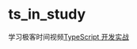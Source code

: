 # ts_in_study
学习极客时间视频[TypeScript 开发实战](https://time.geekbang.org/course/intro/100032201?tab=catalog)
